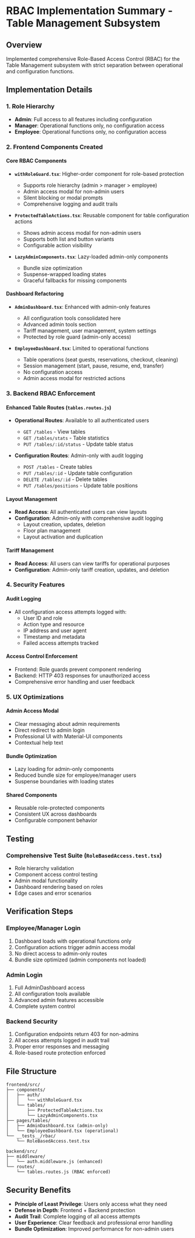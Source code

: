 # RBAC Implementation Summary - Table Management Subsystem

## Overview
Implemented comprehensive Role-Based Access Control (RBAC) for the Table Management subsystem with strict separation between operational and configuration functions.

## Implementation Details

### 1. Role Hierarchy
- **Admin**: Full access to all features including configuration
- **Manager**: Operational functions only, no configuration access
- **Employee**: Operational functions only, no configuration access

### 2. Frontend Components Created

#### Core RBAC Components
- **`withRoleGuard.tsx`**: Higher-order component for role-based protection
  - Supports role hierarchy (admin > manager > employee)
  - Admin access modal for non-admin users
  - Silent blocking or modal prompts
  - Comprehensive logging and audit trails

- **`ProtectedTableActions.tsx`**: Reusable component for table configuration actions
  - Shows admin access modal for non-admin users
  - Supports both list and button variants
  - Configurable action visibility

- **`LazyAdminComponents.tsx`**: Lazy-loaded admin-only components
  - Bundle size optimization
  - Suspense-wrapped loading states
  - Graceful fallbacks for missing components

#### Dashboard Refactoring
- **`AdminDashboard.tsx`**: Enhanced with admin-only features
  - All configuration tools consolidated here
  - Advanced admin tools section
  - Tariff management, user management, system settings
  - Protected by role guard (admin-only access)

- **`EmployeeDashboard.tsx`**: Limited to operational functions
  - Table operations (seat guests, reservations, checkout, cleaning)
  - Session management (start, pause, resume, end, transfer)
  - No configuration access
  - Admin access modal for restricted actions

### 3. Backend RBAC Enforcement

#### Enhanced Table Routes (`tables.routes.js`)
- **Operational Routes**: Available to all authenticated users
  - `GET /tables` - View tables
  - `GET /tables/stats` - Table statistics
  - `PUT /tables/:id/status` - Update table status

- **Configuration Routes**: Admin-only with audit logging
  - `POST /tables` - Create tables
  - `PUT /tables/:id` - Update table configuration
  - `DELETE /tables/:id` - Delete tables
  - `PUT /tables/positions` - Update table positions

#### Layout Management
- **Read Access**: All authenticated users can view layouts
- **Configuration**: Admin-only with comprehensive audit logging
  - Layout creation, updates, deletion
  - Floor plan management
  - Layout activation and duplication

#### Tariff Management
- **Read Access**: All users can view tariffs for operational purposes
- **Configuration**: Admin-only tariff creation, updates, and deletion

### 4. Security Features

#### Audit Logging
- All configuration access attempts logged with:
  - User ID and role
  - Action type and resource
  - IP address and user agent
  - Timestamp and metadata
  - Failed access attempts tracked

#### Access Control Enforcement
- Frontend: Role guards prevent component rendering
- Backend: HTTP 403 responses for unauthorized access
- Comprehensive error handling and user feedback

### 5. UX Optimizations

#### Admin Access Modal
- Clear messaging about admin requirements
- Direct redirect to admin login
- Professional UI with Material-UI components
- Contextual help text

#### Bundle Optimization
- Lazy loading for admin-only components
- Reduced bundle size for employee/manager users
- Suspense boundaries with loading states

#### Shared Components
- Reusable role-protected components
- Consistent UX across dashboards
- Configurable component behavior

## Testing

### Comprehensive Test Suite (`RoleBasedAccess.test.tsx`)
- Role hierarchy validation
- Component access control testing
- Admin modal functionality
- Dashboard rendering based on roles
- Edge cases and error scenarios

## Verification Steps

### Employee/Manager Login
1. Dashboard loads with operational functions only
2. Configuration actions trigger admin access modal
3. No direct access to admin-only routes
4. Bundle size optimized (admin components not loaded)

### Admin Login
1. Full AdminDashboard access
2. All configuration tools available
3. Advanced admin features accessible
4. Complete system control

### Backend Security
1. Configuration endpoints return 403 for non-admins
2. All access attempts logged in audit trail
3. Proper error responses and messaging
4. Role-based route protection enforced

## File Structure
```
frontend/src/
├── components/
│   ├── auth/
│   │   └── withRoleGuard.tsx
│   └── tables/
│       ├── ProtectedTableActions.tsx
│       └── LazyAdminComponents.tsx
├── pages/tables/
│   ├── AdminDashboard.tsx (admin-only)
│   └── EmployeeDashboard.tsx (operational)
└── __tests__/rbac/
    └── RoleBasedAccess.test.tsx

backend/src/
├── middleware/
│   └── auth.middleware.js (enhanced)
└── routes/
    └── tables.routes.js (RBAC enforced)
```

## Security Benefits
- **Principle of Least Privilege**: Users only access what they need
- **Defense in Depth**: Frontend + Backend protection
- **Audit Trail**: Complete logging of all access attempts
- **User Experience**: Clear feedback and professional error handling
- **Bundle Optimization**: Improved performance for non-admin users
